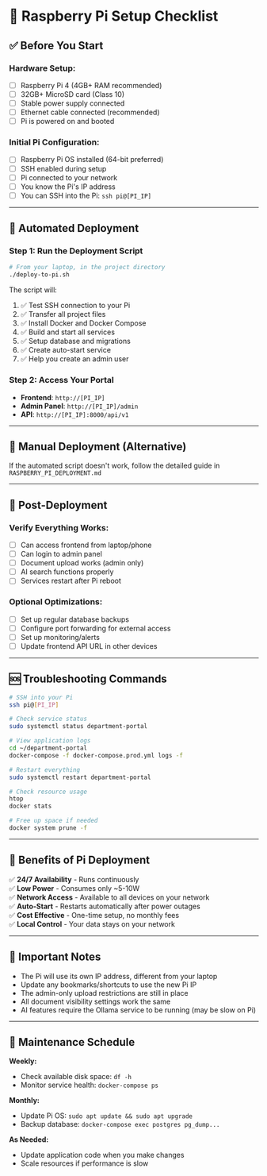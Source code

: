 # 🍓 **Raspberry Pi Setup Checklist**

## ✅ **Before You Start**

### **Hardware Setup:**
- [ ] Raspberry Pi 4 (4GB+ RAM recommended)
- [ ] 32GB+ MicroSD card (Class 10)
- [ ] Stable power supply connected
- [ ] Ethernet cable connected (recommended)
- [ ] Pi is powered on and booted

### **Initial Pi Configuration:**
- [ ] Raspberry Pi OS installed (64-bit preferred)
- [ ] SSH enabled during setup
- [ ] Pi connected to your network
- [ ] You know the Pi's IP address
- [ ] You can SSH into the Pi: `ssh pi@[PI_IP]`

---

## 🚀 **Automated Deployment**

### **Step 1: Run the Deployment Script**
```bash
# From your laptop, in the project directory
./deploy-to-pi.sh
```

The script will:
1. ✅ Test SSH connection to your Pi
2. ✅ Transfer all project files
3. ✅ Install Docker and Docker Compose
4. ✅ Build and start all services
5. ✅ Setup database and migrations
6. ✅ Create auto-start service
7. ✅ Help you create an admin user

### **Step 2: Access Your Portal**
- **Frontend**: `http://[PI_IP]`
- **Admin Panel**: `http://[PI_IP]/admin`
- **API**: `http://[PI_IP]:8000/api/v1`

---

## 🔧 **Manual Deployment (Alternative)**

If the automated script doesn't work, follow the detailed guide in `RASPBERRY_PI_DEPLOYMENT.md`

---

## 📱 **Post-Deployment**

### **Verify Everything Works:**
- [ ] Can access frontend from laptop/phone
- [ ] Can login to admin panel
- [ ] Document upload works (admin only)
- [ ] AI search functions properly
- [ ] Services restart after Pi reboot

### **Optional Optimizations:**
- [ ] Set up regular database backups
- [ ] Configure port forwarding for external access
- [ ] Set up monitoring/alerts
- [ ] Update frontend API URL in other devices

---

## 🆘 **Troubleshooting Commands**

```bash
# SSH into your Pi
ssh pi@[PI_IP]

# Check service status
sudo systemctl status department-portal

# View application logs
cd ~/department-portal
docker-compose -f docker-compose.prod.yml logs -f

# Restart everything
sudo systemctl restart department-portal

# Check resource usage
htop
docker stats

# Free up space if needed
docker system prune -f
```

---

## 🌟 **Benefits of Pi Deployment**

✅ **24/7 Availability** - Runs continuously  
✅ **Low Power** - Consumes only ~5-10W  
✅ **Network Access** - Available to all devices on your network  
✅ **Auto-Start** - Restarts automatically after power outages  
✅ **Cost Effective** - One-time setup, no monthly fees  
✅ **Local Control** - Your data stays on your network  

---

## 📝 **Important Notes**

- The Pi will use its own IP address, different from your laptop
- Update any bookmarks/shortcuts to use the new Pi IP
- The admin-only upload restrictions are still in place
- All document visibility settings work the same
- AI features require the Ollama service to be running (may be slow on Pi)

---

## 🔄 **Maintenance Schedule**

**Weekly:**
- Check available disk space: `df -h`
- Monitor service health: `docker-compose ps`

**Monthly:**
- Update Pi OS: `sudo apt update && sudo apt upgrade`
- Backup database: `docker-compose exec postgres pg_dump...`

**As Needed:**
- Update application code when you make changes
- Scale resources if performance is slow 